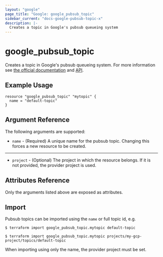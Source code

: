 ```yaml
---
layout: "google"
page_title: "Google: google_pubsub_topic"
sidebar_current: "docs-google-pubsub-topic-x"
description: |-
  Creates a topic in Google's pubsub queueing system
---
```


# google\_pubsub\_topic

Creates a topic in Google's pubsub queueing system. For more information see
[the official documentation](https://cloud.google.com/pubsub/docs) and
[API](https://cloud.google.com/pubsub/docs/reference/rest/v1/projects.topics).


## Example Usage

```hcl
resource "google_pubsub_topic" "mytopic" {
  name = "default-topic"
}
```

## Argument Reference

The following arguments are supported:

* `name` - (Required) A unique name for the pubsub topic.
    Changing this forces a new resource to be created.

- - -

* `project` - (Optional) The project in which the resource belongs. If it
    is not provided, the provider project is used.

## Attributes Reference

Only the arguments listed above are exposed as attributes.

## Import

Pubsub topics can be imported using the `name` or full topic id, e.g.

```
$ terraform import google_pubsub_topic.mytopic default-topic
```
```
$ terraform import google_pubsub_topic.mytopic projects/my-gcp-project/topics/default-topic
```
When importing using only the name, the provider project must be set.
